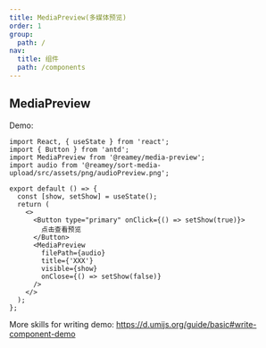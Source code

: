 ```yaml
---
title: MediaPreview(多媒体预览)
order: 1
group:
  path: /
nav:
  title: 组件
  path: /components
---
```


## MediaPreview

Demo:

<!-- <API></API> -->

```tsx
import React, { useState } from 'react';
import { Button } from 'antd';
import MediaPreview from '@reamey/media-preview';
import audio from '@reamey/sort-media-upload/src/assets/png/audioPreview.png';

export default () => {
  const [show, setShow] = useState();
  return (
    <>
      <Button type="primary" onClick={() => setShow(true)}>
        点击查看预览
      </Button>
      <MediaPreview
        filePath={audio}
        title={'XXX'}
        visible={show}
        onClose={() => setShow(false)}
      />
    </>
  );
};
```

More skills for writing demo: https://d.umijs.org/guide/basic#write-component-demo
